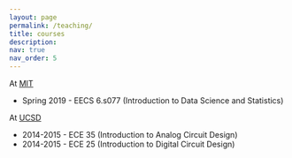 ```yaml
---
layout: page
permalink: /teaching/
title: courses
description: 
nav: true
nav_order: 5
---
```


At [MIT](https://www.mit.edu/)
- Spring 2019 - EECS 6.s077 (Introduction to Data Science and Statistics)

At [UCSD](https://ucsd.edu/)
- 2014-2015 - ECE 35 (Introduction to Analog Circuit Design)
- 2014-2015 - ECE 25 (Introduction to Digital Circuit Design)